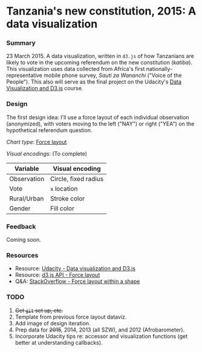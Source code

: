 Tanzania's new constitution, 2015: A data visualization
=======

### Summary

23 March 2015. A data visualization, written in `d3.js` of how Tanzanians are likely to vote in the upcoming referendum on the new constitution (_katiba_). This visualization uses data collected from Africa's first nationally-representative mobile phone survey, _Sauti za Wananchi_ ("Voice of the People"). This also will serve as the final project on the Udacity's [Data Visualization and D3.js](https://www.udacity.com/course/ud507) course.


### Design

The first design idea: I'll use a force layout of each individual observation (anonymized), with voters moving to the left ("NAY") or right ("YEA") on the hypothetical referendum question. 

_Chart type_: [Force layout](https://github.com/mbostock/d3/wiki/Force-Layout)

_Visual encodings_: (To complete)

Variable | Visual encoding
--- | ---
Observation | Circle, fixed radius
Vote | `x` location
Rural/Urban | Stroke color
Gender| Fill color



### Feedback

Coming soon.


### Resources
* Resource: [Udacity - Data visualization and D3.js](https://www.udacity.com/course/ud507)
* Resource: [d3.js API - Force layout](https://github.com/mbostock/d3/wiki/Force-Layout)
* Q&A: [StackOverflow - Force layout within a shape](https://stackoverflow.com/questions/15100060/d3-js-force-directed-layout-constrained-by-a-shape?rq=1)


### TODO

1. ~~Get `git` set up, etc.~~
2. Template from previous force layout dataviz.
3. Add image of design iteration.
4. Prep data for ~~2015~~, 2014, 2013 (all SZW), and 2012 (Afrobarometer).
5. Incorporate Udacity tips re: accessor and visualization functions (get better at understanding callbacks).

